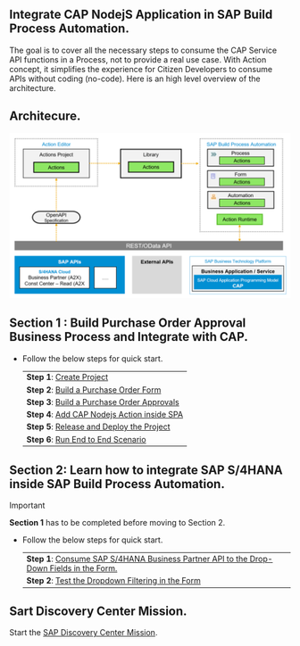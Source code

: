 ## Integrate CAP NodejS Application in SAP Build Process Automation.

The goal is to cover all the necessary steps to consume the CAP Service API functions in a Process, not to provide a real use case. With Action concept, it simplifies the experience for Citizen Developers to consume APIs without coding (no-code). Here is an high level overview of the architecture.

## Architecure.

![](./images/arch.png)

## Section 1 : Build Purchase Order Approval Business Process and Integrate with CAP.

* Follow the below steps for quick start.

    |    | 
    | ----------- |
    | **Step 1**: [Create Project](./createprocess/README.md) |
    | **Step 2**: [Build a Purchase Order Form](./form/README.md) |
    | **Step 3**: [Build a Purchase Order Approvals](./form/README.md)  |
    | **Step 4**: [Add CAP Nodejs Action inside SPA](./action/README.md)|
    | **Step 5**: [Release and Deploy the Project](./deploy/README.md) |
    | **Step 6**: [Run End to End Scenario](./e2e/README.md) |

##  Section 2: Learn how to integrate SAP S/4HANA inside SAP Build Process Automation.

> [!IMPORTANT]  
> **Section 1** has to be completed before moving to Section 2.

* Follow the below steps for quick start.

    |   | 
    | ----------- |
    | **Step 1**: [Consume SAP S/4HANA Business Partner API to the Drop-Down Fields in the Form.](./s4hana/README.md) |
    | **Step 2**: [Test the Dropdown Filtering in the Form](./s4hane2e/README.md) |


## Sart Discovery Center Mission.

Start the [SAP Discovery Center Mission](https://discovery-center.cloud.sap/missiondetail/4163/4406).